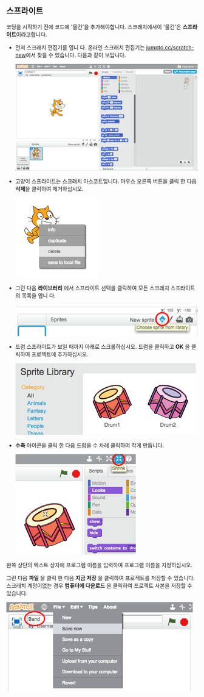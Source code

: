 ## 스프라이트

코딩을 시작하기 전에 코드에 '물건'을 추가해야합니다. 스크래치에서이 '물건'은 **스프라이트**이라고합니다.

+ 먼저 스크래치 편집기를 엽니 다. 온라인 스크래치 편집기는 <a href="http://jumpto.cc/scratch-new" target="_blank">jumpto.cc/scratch-new</a>에서 찾을 수 있습니다. 다음과 같이 보입니다.
    
    ![스크린 샷](images/band-scratch.png)

+ 고양이 스프라이트는 스크래치 마스코트입니다. 마우스 오른쪽 버튼을 클릭 한 다음 **삭제**을 클릭하여 제거하십시오.
    
    ![스크린 샷](images/band-delete.png)

+ 그런 다음 **라이브러리** 에서 스프라이트 선택을 클릭하여 모든 스크래치 스프라이트의 목록을 엽니 다.
    
    ![스크린 샷](images/band-sprite-library.png)

+ 드럼 스프라이트가 보일 때까지 아래로 스크롤하십시오. 드럼을 클릭하고 **OK** 을 클릭하여 프로젝트에 추가하십시오.
    
    ![스크린 샷](images/band-sprite-drum.png)

+ **수축** 아이콘을 클릭 한 다음 드럼을 수 차례 클릭하여 작게 만듭니다.
    
    ![스크린 샷](images/band-shrink.png)

왼쪽 상단의 텍스트 상자에 프로그램 이름을 입력하여 프로그램 이름을 지정하십시오.

그런 다음 **파일** 을 클릭 한 다음 **지금 저장** 을 클릭하여 프로젝트를 저장할 수 있습니다. 스크래치 계정이없는 경우 **컴퓨터에 다운로드** 을 클릭하여 프로젝트 사본을 저장할 수 있습니다.

![스크린 샷](images/band-save.png)